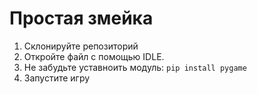 # Простая змейка
1. Склонируйте репозиторий
2. Откройте файл с помощью IDLE.
3. Не забудьте уставноить модуль:
      ``pip install pygame``
4. Запустите игру
